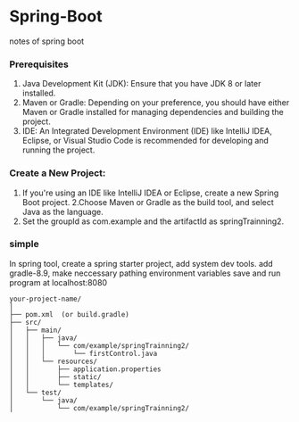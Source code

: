 # Spring-Boot
notes of spring boot

### Prerequisites
1. Java Development Kit (JDK): Ensure that you have JDK 8 or later installed.
2. Maven or Gradle: Depending on your preference, you should have either Maven or Gradle installed for managing dependencies and building the project.
3. IDE: An Integrated Development Environment (IDE) like IntelliJ IDEA, Eclipse, or Visual Studio Code is recommended for developing and running the project.

### Create a New Project:

1.  If you're using an IDE like IntelliJ IDEA or Eclipse, create a new Spring Boot project.
2.Choose Maven or Gradle as the build tool, and select Java as the language.
3. Set the groupId as com.example and the artifactId as springTrainning2.

### simple
In spring tool, create a spring starter project,  add system dev tools.
 add gradle-8.9, make neccessary pathing environment variables
 save and run program at localhost:8080
 

``` # Project Structure
your-project-name/
│
├── pom.xml  (or build.gradle)
├── src/
│   ├── main/
│   │   ├── java/
│   │   │   └── com/example/springTrainning2/
│   │   │       └── firstControl.java
│   │   └── resources/
│   │       ├── application.properties
│   │       ├── static/
│   │       └── templates/
│   └── test/
│       └── java/
│           └── com/example/springTrainning2/

```